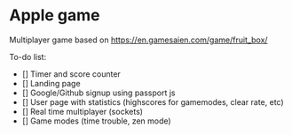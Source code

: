 # Apple game
Multiplayer game based on https://en.gamesaien.com/game/fruit_box/

To-do list:
- [] Timer and score counter
- [] Landing page
- [] Google/Github signup using passport js
- [] User page with statistics (highscores for gamemodes, clear rate, etc)
- [] Real time multiplayer (sockets)
- [] Game modes (time trouble, zen mode)
